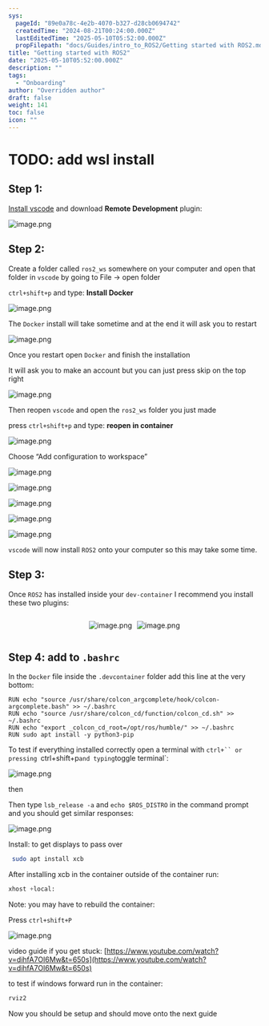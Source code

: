 ```yaml
---
sys:
  pageId: "89e0a78c-4e2b-4070-b327-d28cb0694742"
  createdTime: "2024-08-21T00:24:00.000Z"
  lastEditedTime: "2025-05-10T05:52:00.000Z"
  propFilepath: "docs/Guides/intro_to_ROS2/Getting started with ROS2.md"
title: "Getting started with ROS2"
date: "2025-05-10T05:52:00.000Z"
description: ""
tags:
  - "Onboarding"
author: "Overridden author"
draft: false
weight: 141
toc: false
icon: ""
---
```


# TODO: add wsl install

## Step 1:

[Install vscode](https://code.visualstudio.com/download) and download **Remote Development** plugin:

![image.png](https://prod-files-secure.s3.us-west-2.amazonaws.com/d518164a-d88e-44d1-a4ee-3adb3bd8bce0/efb52993-1881-4a40-b95e-6f020334f022/image.png?X-Amz-Algorithm=AWS4-HMAC-SHA256&X-Amz-Content-Sha256=UNSIGNED-PAYLOAD&X-Amz-Credential=ASIAZI2LB466V2J6SZPW%2F20250703%2Fus-west-2%2Fs3%2Faws4_request&X-Amz-Date=20250703T161128Z&X-Amz-Expires=3600&X-Amz-Security-Token=IQoJb3JpZ2luX2VjEA8aCXVzLXdlc3QtMiJHMEUCIQCcBPUVf2BbqtJ5CWSamJICFrk4X8yvHvMjVtQcWWNsnAIgKqSeU7jpJQOAAfJirinygleDorOnaZ4%2FDnPw6XnBm3gq%2FwMIGBAAGgw2Mzc0MjMxODM4MDUiDNwU7Y2DfRrbZlG16SrcA3aVRWsnB1SOz%2B2gxAng1OGEfdaRZpU9m7hQyKJIqs1wKuEpftQh7BcGQKIgsptpRDIyj08H2VBkZTcOa%2FnpmBOgIT1%2B6%2FTmKveUK%2BynJH%2BYnYw%2FgBlfmksLnDPUi1qoJZT4HBmiMuYSZj0J44z%2FXA%2F6XSpB9CW8GsGfaxTqkPPOrA8fQos8sVcWjO4KoYJCk80XqZz%2B3Xw3CAzNBGgqtXGCuPJNfTLWf4kuaCWSHAJJXmeH2avhFBRuhWae0fvvsxbGb7xw9GQjTWQ0Cv9d6bVtgHsL48QHuhWUMJ2MMnD6OQw4o5Nw9UCxRrkdZqxV9BFiLbUiD%2FTaNAJUq2BOEzegYCRC5WN8s3BJzI1b0DF5v9yYMgOZQRCQaadfiS8YOgVvR%2BzisLkmrQqxxG7%2BSmoAt1AnkB2%2FzxiabVkEIRK7j1eXqWXbkstF5wZATrBm%2BBOc1bFy5e%2BFZPk8qh8X7WXgGR%2Bu1iMjMLCry7h%2FkxuVDYJ0awU0eSE%2FTXbAr13c4nuQ4PkZFo4BpwhgIhHZuaPojQSh1vSXRXyVpjlUiiimI%2ByKjul%2Frco23MZcpJ6hkjIpx3orriax8TPEEFpdoZZuO%2F3H4hT7eR392kZNlWalXm1BC%2BgL7QSCR%2F%2F3MJK6msMGOqUBgVNYwUYRV%2FloyqOoJexX%2BSZtbDBzf2gl7TOFeWa1aWl%2F95LAT%2BtJhBDKlMWKpOVXanBhkru4bNOheArH9FpotcyfastQLNZVAK7OXKs9WMMkVfUtOzSGfjCKzcyWe1LVPn07rseKe%2BZyM1U0rK%2FoL1V1KAM9Bw8YBYjVVjArjkSTUooMy%2FYplkCryyACxI65FbB8%2BIYC026U6MHQXuTg8qURY9CP&X-Amz-Signature=3cfc55f781878229fa47fec6459c5015e4abeb52986c4a2a4a8279961527caeb&X-Amz-SignedHeaders=host&x-amz-checksum-mode=ENABLED&x-id=GetObject)

## Step 2:

Create a folder called `ros2_ws` somewhere on your computer and open that folder in `vscode` by going to File → open folder 

`ctrl+shift+p` and type: **Install Docker**

![image.png](https://prod-files-secure.s3.us-west-2.amazonaws.com/d518164a-d88e-44d1-a4ee-3adb3bd8bce0/2269dc0e-1cd5-47ff-bceb-c04ad9b2eab0/image.png?X-Amz-Algorithm=AWS4-HMAC-SHA256&X-Amz-Content-Sha256=UNSIGNED-PAYLOAD&X-Amz-Credential=ASIAZI2LB466V2J6SZPW%2F20250703%2Fus-west-2%2Fs3%2Faws4_request&X-Amz-Date=20250703T161128Z&X-Amz-Expires=3600&X-Amz-Security-Token=IQoJb3JpZ2luX2VjEA8aCXVzLXdlc3QtMiJHMEUCIQCcBPUVf2BbqtJ5CWSamJICFrk4X8yvHvMjVtQcWWNsnAIgKqSeU7jpJQOAAfJirinygleDorOnaZ4%2FDnPw6XnBm3gq%2FwMIGBAAGgw2Mzc0MjMxODM4MDUiDNwU7Y2DfRrbZlG16SrcA3aVRWsnB1SOz%2B2gxAng1OGEfdaRZpU9m7hQyKJIqs1wKuEpftQh7BcGQKIgsptpRDIyj08H2VBkZTcOa%2FnpmBOgIT1%2B6%2FTmKveUK%2BynJH%2BYnYw%2FgBlfmksLnDPUi1qoJZT4HBmiMuYSZj0J44z%2FXA%2F6XSpB9CW8GsGfaxTqkPPOrA8fQos8sVcWjO4KoYJCk80XqZz%2B3Xw3CAzNBGgqtXGCuPJNfTLWf4kuaCWSHAJJXmeH2avhFBRuhWae0fvvsxbGb7xw9GQjTWQ0Cv9d6bVtgHsL48QHuhWUMJ2MMnD6OQw4o5Nw9UCxRrkdZqxV9BFiLbUiD%2FTaNAJUq2BOEzegYCRC5WN8s3BJzI1b0DF5v9yYMgOZQRCQaadfiS8YOgVvR%2BzisLkmrQqxxG7%2BSmoAt1AnkB2%2FzxiabVkEIRK7j1eXqWXbkstF5wZATrBm%2BBOc1bFy5e%2BFZPk8qh8X7WXgGR%2Bu1iMjMLCry7h%2FkxuVDYJ0awU0eSE%2FTXbAr13c4nuQ4PkZFo4BpwhgIhHZuaPojQSh1vSXRXyVpjlUiiimI%2ByKjul%2Frco23MZcpJ6hkjIpx3orriax8TPEEFpdoZZuO%2F3H4hT7eR392kZNlWalXm1BC%2BgL7QSCR%2F%2F3MJK6msMGOqUBgVNYwUYRV%2FloyqOoJexX%2BSZtbDBzf2gl7TOFeWa1aWl%2F95LAT%2BtJhBDKlMWKpOVXanBhkru4bNOheArH9FpotcyfastQLNZVAK7OXKs9WMMkVfUtOzSGfjCKzcyWe1LVPn07rseKe%2BZyM1U0rK%2FoL1V1KAM9Bw8YBYjVVjArjkSTUooMy%2FYplkCryyACxI65FbB8%2BIYC026U6MHQXuTg8qURY9CP&X-Amz-Signature=fe5e664d47a54a775ed04fcbfdeb75174591f6eccf1392817e89b7b76533d2d8&X-Amz-SignedHeaders=host&x-amz-checksum-mode=ENABLED&x-id=GetObject)

The `Docker` install will take sometime and at the end it will ask you to restart

![image.png](https://prod-files-secure.s3.us-west-2.amazonaws.com/d518164a-d88e-44d1-a4ee-3adb3bd8bce0/ed233f78-be33-4b1f-b89c-9c346c0e961e/image.png?X-Amz-Algorithm=AWS4-HMAC-SHA256&X-Amz-Content-Sha256=UNSIGNED-PAYLOAD&X-Amz-Credential=ASIAZI2LB466V2J6SZPW%2F20250703%2Fus-west-2%2Fs3%2Faws4_request&X-Amz-Date=20250703T161128Z&X-Amz-Expires=3600&X-Amz-Security-Token=IQoJb3JpZ2luX2VjEA8aCXVzLXdlc3QtMiJHMEUCIQCcBPUVf2BbqtJ5CWSamJICFrk4X8yvHvMjVtQcWWNsnAIgKqSeU7jpJQOAAfJirinygleDorOnaZ4%2FDnPw6XnBm3gq%2FwMIGBAAGgw2Mzc0MjMxODM4MDUiDNwU7Y2DfRrbZlG16SrcA3aVRWsnB1SOz%2B2gxAng1OGEfdaRZpU9m7hQyKJIqs1wKuEpftQh7BcGQKIgsptpRDIyj08H2VBkZTcOa%2FnpmBOgIT1%2B6%2FTmKveUK%2BynJH%2BYnYw%2FgBlfmksLnDPUi1qoJZT4HBmiMuYSZj0J44z%2FXA%2F6XSpB9CW8GsGfaxTqkPPOrA8fQos8sVcWjO4KoYJCk80XqZz%2B3Xw3CAzNBGgqtXGCuPJNfTLWf4kuaCWSHAJJXmeH2avhFBRuhWae0fvvsxbGb7xw9GQjTWQ0Cv9d6bVtgHsL48QHuhWUMJ2MMnD6OQw4o5Nw9UCxRrkdZqxV9BFiLbUiD%2FTaNAJUq2BOEzegYCRC5WN8s3BJzI1b0DF5v9yYMgOZQRCQaadfiS8YOgVvR%2BzisLkmrQqxxG7%2BSmoAt1AnkB2%2FzxiabVkEIRK7j1eXqWXbkstF5wZATrBm%2BBOc1bFy5e%2BFZPk8qh8X7WXgGR%2Bu1iMjMLCry7h%2FkxuVDYJ0awU0eSE%2FTXbAr13c4nuQ4PkZFo4BpwhgIhHZuaPojQSh1vSXRXyVpjlUiiimI%2ByKjul%2Frco23MZcpJ6hkjIpx3orriax8TPEEFpdoZZuO%2F3H4hT7eR392kZNlWalXm1BC%2BgL7QSCR%2F%2F3MJK6msMGOqUBgVNYwUYRV%2FloyqOoJexX%2BSZtbDBzf2gl7TOFeWa1aWl%2F95LAT%2BtJhBDKlMWKpOVXanBhkru4bNOheArH9FpotcyfastQLNZVAK7OXKs9WMMkVfUtOzSGfjCKzcyWe1LVPn07rseKe%2BZyM1U0rK%2FoL1V1KAM9Bw8YBYjVVjArjkSTUooMy%2FYplkCryyACxI65FbB8%2BIYC026U6MHQXuTg8qURY9CP&X-Amz-Signature=7816f8f17edbe8f58fec04bffb7aee1b08dc92e341e589a76e086be2fcdd49cd&X-Amz-SignedHeaders=host&x-amz-checksum-mode=ENABLED&x-id=GetObject)

Once you restart open `Docker` and finish the installation

It will ask you to make an account but you can just press skip on the top right

![image.png](https://prod-files-secure.s3.us-west-2.amazonaws.com/d518164a-d88e-44d1-a4ee-3adb3bd8bce0/21010ad9-1659-4fd9-9f59-9932a09b2a3d/image.png?X-Amz-Algorithm=AWS4-HMAC-SHA256&X-Amz-Content-Sha256=UNSIGNED-PAYLOAD&X-Amz-Credential=ASIAZI2LB466V2J6SZPW%2F20250703%2Fus-west-2%2Fs3%2Faws4_request&X-Amz-Date=20250703T161128Z&X-Amz-Expires=3600&X-Amz-Security-Token=IQoJb3JpZ2luX2VjEA8aCXVzLXdlc3QtMiJHMEUCIQCcBPUVf2BbqtJ5CWSamJICFrk4X8yvHvMjVtQcWWNsnAIgKqSeU7jpJQOAAfJirinygleDorOnaZ4%2FDnPw6XnBm3gq%2FwMIGBAAGgw2Mzc0MjMxODM4MDUiDNwU7Y2DfRrbZlG16SrcA3aVRWsnB1SOz%2B2gxAng1OGEfdaRZpU9m7hQyKJIqs1wKuEpftQh7BcGQKIgsptpRDIyj08H2VBkZTcOa%2FnpmBOgIT1%2B6%2FTmKveUK%2BynJH%2BYnYw%2FgBlfmksLnDPUi1qoJZT4HBmiMuYSZj0J44z%2FXA%2F6XSpB9CW8GsGfaxTqkPPOrA8fQos8sVcWjO4KoYJCk80XqZz%2B3Xw3CAzNBGgqtXGCuPJNfTLWf4kuaCWSHAJJXmeH2avhFBRuhWae0fvvsxbGb7xw9GQjTWQ0Cv9d6bVtgHsL48QHuhWUMJ2MMnD6OQw4o5Nw9UCxRrkdZqxV9BFiLbUiD%2FTaNAJUq2BOEzegYCRC5WN8s3BJzI1b0DF5v9yYMgOZQRCQaadfiS8YOgVvR%2BzisLkmrQqxxG7%2BSmoAt1AnkB2%2FzxiabVkEIRK7j1eXqWXbkstF5wZATrBm%2BBOc1bFy5e%2BFZPk8qh8X7WXgGR%2Bu1iMjMLCry7h%2FkxuVDYJ0awU0eSE%2FTXbAr13c4nuQ4PkZFo4BpwhgIhHZuaPojQSh1vSXRXyVpjlUiiimI%2ByKjul%2Frco23MZcpJ6hkjIpx3orriax8TPEEFpdoZZuO%2F3H4hT7eR392kZNlWalXm1BC%2BgL7QSCR%2F%2F3MJK6msMGOqUBgVNYwUYRV%2FloyqOoJexX%2BSZtbDBzf2gl7TOFeWa1aWl%2F95LAT%2BtJhBDKlMWKpOVXanBhkru4bNOheArH9FpotcyfastQLNZVAK7OXKs9WMMkVfUtOzSGfjCKzcyWe1LVPn07rseKe%2BZyM1U0rK%2FoL1V1KAM9Bw8YBYjVVjArjkSTUooMy%2FYplkCryyACxI65FbB8%2BIYC026U6MHQXuTg8qURY9CP&X-Amz-Signature=20c06a07afe2e85e93b55d89cc5ac911bec96127b822eebd63885e90f170e13e&X-Amz-SignedHeaders=host&x-amz-checksum-mode=ENABLED&x-id=GetObject)

Then reopen `vscode` and open the `ros2_ws` folder you just made

press `ctrl+shift+p` and type: **reopen in container**

![image.png](https://prod-files-secure.s3.us-west-2.amazonaws.com/d518164a-d88e-44d1-a4ee-3adb3bd8bce0/4e93b8c2-41ad-488c-8095-c74205196118/image.png?X-Amz-Algorithm=AWS4-HMAC-SHA256&X-Amz-Content-Sha256=UNSIGNED-PAYLOAD&X-Amz-Credential=ASIAZI2LB466V2J6SZPW%2F20250703%2Fus-west-2%2Fs3%2Faws4_request&X-Amz-Date=20250703T161128Z&X-Amz-Expires=3600&X-Amz-Security-Token=IQoJb3JpZ2luX2VjEA8aCXVzLXdlc3QtMiJHMEUCIQCcBPUVf2BbqtJ5CWSamJICFrk4X8yvHvMjVtQcWWNsnAIgKqSeU7jpJQOAAfJirinygleDorOnaZ4%2FDnPw6XnBm3gq%2FwMIGBAAGgw2Mzc0MjMxODM4MDUiDNwU7Y2DfRrbZlG16SrcA3aVRWsnB1SOz%2B2gxAng1OGEfdaRZpU9m7hQyKJIqs1wKuEpftQh7BcGQKIgsptpRDIyj08H2VBkZTcOa%2FnpmBOgIT1%2B6%2FTmKveUK%2BynJH%2BYnYw%2FgBlfmksLnDPUi1qoJZT4HBmiMuYSZj0J44z%2FXA%2F6XSpB9CW8GsGfaxTqkPPOrA8fQos8sVcWjO4KoYJCk80XqZz%2B3Xw3CAzNBGgqtXGCuPJNfTLWf4kuaCWSHAJJXmeH2avhFBRuhWae0fvvsxbGb7xw9GQjTWQ0Cv9d6bVtgHsL48QHuhWUMJ2MMnD6OQw4o5Nw9UCxRrkdZqxV9BFiLbUiD%2FTaNAJUq2BOEzegYCRC5WN8s3BJzI1b0DF5v9yYMgOZQRCQaadfiS8YOgVvR%2BzisLkmrQqxxG7%2BSmoAt1AnkB2%2FzxiabVkEIRK7j1eXqWXbkstF5wZATrBm%2BBOc1bFy5e%2BFZPk8qh8X7WXgGR%2Bu1iMjMLCry7h%2FkxuVDYJ0awU0eSE%2FTXbAr13c4nuQ4PkZFo4BpwhgIhHZuaPojQSh1vSXRXyVpjlUiiimI%2ByKjul%2Frco23MZcpJ6hkjIpx3orriax8TPEEFpdoZZuO%2F3H4hT7eR392kZNlWalXm1BC%2BgL7QSCR%2F%2F3MJK6msMGOqUBgVNYwUYRV%2FloyqOoJexX%2BSZtbDBzf2gl7TOFeWa1aWl%2F95LAT%2BtJhBDKlMWKpOVXanBhkru4bNOheArH9FpotcyfastQLNZVAK7OXKs9WMMkVfUtOzSGfjCKzcyWe1LVPn07rseKe%2BZyM1U0rK%2FoL1V1KAM9Bw8YBYjVVjArjkSTUooMy%2FYplkCryyACxI65FbB8%2BIYC026U6MHQXuTg8qURY9CP&X-Amz-Signature=2b87ed0a1917dcf1c3b34d9e64ca14ea47895029a9d3ff58aeee1668ab25d525&X-Amz-SignedHeaders=host&x-amz-checksum-mode=ENABLED&x-id=GetObject)

Choose “Add configuration to workspace”

![image.png](https://prod-files-secure.s3.us-west-2.amazonaws.com/d518164a-d88e-44d1-a4ee-3adb3bd8bce0/9560b282-5060-4989-ba37-97e7b2c22476/image.png?X-Amz-Algorithm=AWS4-HMAC-SHA256&X-Amz-Content-Sha256=UNSIGNED-PAYLOAD&X-Amz-Credential=ASIAZI2LB466V2J6SZPW%2F20250703%2Fus-west-2%2Fs3%2Faws4_request&X-Amz-Date=20250703T161128Z&X-Amz-Expires=3600&X-Amz-Security-Token=IQoJb3JpZ2luX2VjEA8aCXVzLXdlc3QtMiJHMEUCIQCcBPUVf2BbqtJ5CWSamJICFrk4X8yvHvMjVtQcWWNsnAIgKqSeU7jpJQOAAfJirinygleDorOnaZ4%2FDnPw6XnBm3gq%2FwMIGBAAGgw2Mzc0MjMxODM4MDUiDNwU7Y2DfRrbZlG16SrcA3aVRWsnB1SOz%2B2gxAng1OGEfdaRZpU9m7hQyKJIqs1wKuEpftQh7BcGQKIgsptpRDIyj08H2VBkZTcOa%2FnpmBOgIT1%2B6%2FTmKveUK%2BynJH%2BYnYw%2FgBlfmksLnDPUi1qoJZT4HBmiMuYSZj0J44z%2FXA%2F6XSpB9CW8GsGfaxTqkPPOrA8fQos8sVcWjO4KoYJCk80XqZz%2B3Xw3CAzNBGgqtXGCuPJNfTLWf4kuaCWSHAJJXmeH2avhFBRuhWae0fvvsxbGb7xw9GQjTWQ0Cv9d6bVtgHsL48QHuhWUMJ2MMnD6OQw4o5Nw9UCxRrkdZqxV9BFiLbUiD%2FTaNAJUq2BOEzegYCRC5WN8s3BJzI1b0DF5v9yYMgOZQRCQaadfiS8YOgVvR%2BzisLkmrQqxxG7%2BSmoAt1AnkB2%2FzxiabVkEIRK7j1eXqWXbkstF5wZATrBm%2BBOc1bFy5e%2BFZPk8qh8X7WXgGR%2Bu1iMjMLCry7h%2FkxuVDYJ0awU0eSE%2FTXbAr13c4nuQ4PkZFo4BpwhgIhHZuaPojQSh1vSXRXyVpjlUiiimI%2ByKjul%2Frco23MZcpJ6hkjIpx3orriax8TPEEFpdoZZuO%2F3H4hT7eR392kZNlWalXm1BC%2BgL7QSCR%2F%2F3MJK6msMGOqUBgVNYwUYRV%2FloyqOoJexX%2BSZtbDBzf2gl7TOFeWa1aWl%2F95LAT%2BtJhBDKlMWKpOVXanBhkru4bNOheArH9FpotcyfastQLNZVAK7OXKs9WMMkVfUtOzSGfjCKzcyWe1LVPn07rseKe%2BZyM1U0rK%2FoL1V1KAM9Bw8YBYjVVjArjkSTUooMy%2FYplkCryyACxI65FbB8%2BIYC026U6MHQXuTg8qURY9CP&X-Amz-Signature=42ecb8b017683e23d3d978f001316e33e9a731efc9d96921e0e07a95e0f8175e&X-Amz-SignedHeaders=host&x-amz-checksum-mode=ENABLED&x-id=GetObject)

![image.png](https://prod-files-secure.s3.us-west-2.amazonaws.com/d518164a-d88e-44d1-a4ee-3adb3bd8bce0/2ee63f81-886b-48e8-a553-dc6e5eac99e4/image.png?X-Amz-Algorithm=AWS4-HMAC-SHA256&X-Amz-Content-Sha256=UNSIGNED-PAYLOAD&X-Amz-Credential=ASIAZI2LB466V2J6SZPW%2F20250703%2Fus-west-2%2Fs3%2Faws4_request&X-Amz-Date=20250703T161128Z&X-Amz-Expires=3600&X-Amz-Security-Token=IQoJb3JpZ2luX2VjEA8aCXVzLXdlc3QtMiJHMEUCIQCcBPUVf2BbqtJ5CWSamJICFrk4X8yvHvMjVtQcWWNsnAIgKqSeU7jpJQOAAfJirinygleDorOnaZ4%2FDnPw6XnBm3gq%2FwMIGBAAGgw2Mzc0MjMxODM4MDUiDNwU7Y2DfRrbZlG16SrcA3aVRWsnB1SOz%2B2gxAng1OGEfdaRZpU9m7hQyKJIqs1wKuEpftQh7BcGQKIgsptpRDIyj08H2VBkZTcOa%2FnpmBOgIT1%2B6%2FTmKveUK%2BynJH%2BYnYw%2FgBlfmksLnDPUi1qoJZT4HBmiMuYSZj0J44z%2FXA%2F6XSpB9CW8GsGfaxTqkPPOrA8fQos8sVcWjO4KoYJCk80XqZz%2B3Xw3CAzNBGgqtXGCuPJNfTLWf4kuaCWSHAJJXmeH2avhFBRuhWae0fvvsxbGb7xw9GQjTWQ0Cv9d6bVtgHsL48QHuhWUMJ2MMnD6OQw4o5Nw9UCxRrkdZqxV9BFiLbUiD%2FTaNAJUq2BOEzegYCRC5WN8s3BJzI1b0DF5v9yYMgOZQRCQaadfiS8YOgVvR%2BzisLkmrQqxxG7%2BSmoAt1AnkB2%2FzxiabVkEIRK7j1eXqWXbkstF5wZATrBm%2BBOc1bFy5e%2BFZPk8qh8X7WXgGR%2Bu1iMjMLCry7h%2FkxuVDYJ0awU0eSE%2FTXbAr13c4nuQ4PkZFo4BpwhgIhHZuaPojQSh1vSXRXyVpjlUiiimI%2ByKjul%2Frco23MZcpJ6hkjIpx3orriax8TPEEFpdoZZuO%2F3H4hT7eR392kZNlWalXm1BC%2BgL7QSCR%2F%2F3MJK6msMGOqUBgVNYwUYRV%2FloyqOoJexX%2BSZtbDBzf2gl7TOFeWa1aWl%2F95LAT%2BtJhBDKlMWKpOVXanBhkru4bNOheArH9FpotcyfastQLNZVAK7OXKs9WMMkVfUtOzSGfjCKzcyWe1LVPn07rseKe%2BZyM1U0rK%2FoL1V1KAM9Bw8YBYjVVjArjkSTUooMy%2FYplkCryyACxI65FbB8%2BIYC026U6MHQXuTg8qURY9CP&X-Amz-Signature=60db2a81c5504c90fce16d780ab28ae190fe08ea1069e3cc616419b619909c1a&X-Amz-SignedHeaders=host&x-amz-checksum-mode=ENABLED&x-id=GetObject)

![image.png](https://prod-files-secure.s3.us-west-2.amazonaws.com/d518164a-d88e-44d1-a4ee-3adb3bd8bce0/ae1580b2-b048-407e-aed9-b584224a7a04/image.png?X-Amz-Algorithm=AWS4-HMAC-SHA256&X-Amz-Content-Sha256=UNSIGNED-PAYLOAD&X-Amz-Credential=ASIAZI2LB466V2J6SZPW%2F20250703%2Fus-west-2%2Fs3%2Faws4_request&X-Amz-Date=20250703T161128Z&X-Amz-Expires=3600&X-Amz-Security-Token=IQoJb3JpZ2luX2VjEA8aCXVzLXdlc3QtMiJHMEUCIQCcBPUVf2BbqtJ5CWSamJICFrk4X8yvHvMjVtQcWWNsnAIgKqSeU7jpJQOAAfJirinygleDorOnaZ4%2FDnPw6XnBm3gq%2FwMIGBAAGgw2Mzc0MjMxODM4MDUiDNwU7Y2DfRrbZlG16SrcA3aVRWsnB1SOz%2B2gxAng1OGEfdaRZpU9m7hQyKJIqs1wKuEpftQh7BcGQKIgsptpRDIyj08H2VBkZTcOa%2FnpmBOgIT1%2B6%2FTmKveUK%2BynJH%2BYnYw%2FgBlfmksLnDPUi1qoJZT4HBmiMuYSZj0J44z%2FXA%2F6XSpB9CW8GsGfaxTqkPPOrA8fQos8sVcWjO4KoYJCk80XqZz%2B3Xw3CAzNBGgqtXGCuPJNfTLWf4kuaCWSHAJJXmeH2avhFBRuhWae0fvvsxbGb7xw9GQjTWQ0Cv9d6bVtgHsL48QHuhWUMJ2MMnD6OQw4o5Nw9UCxRrkdZqxV9BFiLbUiD%2FTaNAJUq2BOEzegYCRC5WN8s3BJzI1b0DF5v9yYMgOZQRCQaadfiS8YOgVvR%2BzisLkmrQqxxG7%2BSmoAt1AnkB2%2FzxiabVkEIRK7j1eXqWXbkstF5wZATrBm%2BBOc1bFy5e%2BFZPk8qh8X7WXgGR%2Bu1iMjMLCry7h%2FkxuVDYJ0awU0eSE%2FTXbAr13c4nuQ4PkZFo4BpwhgIhHZuaPojQSh1vSXRXyVpjlUiiimI%2ByKjul%2Frco23MZcpJ6hkjIpx3orriax8TPEEFpdoZZuO%2F3H4hT7eR392kZNlWalXm1BC%2BgL7QSCR%2F%2F3MJK6msMGOqUBgVNYwUYRV%2FloyqOoJexX%2BSZtbDBzf2gl7TOFeWa1aWl%2F95LAT%2BtJhBDKlMWKpOVXanBhkru4bNOheArH9FpotcyfastQLNZVAK7OXKs9WMMkVfUtOzSGfjCKzcyWe1LVPn07rseKe%2BZyM1U0rK%2FoL1V1KAM9Bw8YBYjVVjArjkSTUooMy%2FYplkCryyACxI65FbB8%2BIYC026U6MHQXuTg8qURY9CP&X-Amz-Signature=3da64cc52347d12ba77b762aead6c8560a7e4f3b3c4b9d0da1a189f72cfe7f51&X-Amz-SignedHeaders=host&x-amz-checksum-mode=ENABLED&x-id=GetObject)

![image.png](https://prod-files-secure.s3.us-west-2.amazonaws.com/d518164a-d88e-44d1-a4ee-3adb3bd8bce0/53255b28-f75e-430f-b9e3-c0ac8577e42b/image.png?X-Amz-Algorithm=AWS4-HMAC-SHA256&X-Amz-Content-Sha256=UNSIGNED-PAYLOAD&X-Amz-Credential=ASIAZI2LB466V2J6SZPW%2F20250703%2Fus-west-2%2Fs3%2Faws4_request&X-Amz-Date=20250703T161128Z&X-Amz-Expires=3600&X-Amz-Security-Token=IQoJb3JpZ2luX2VjEA8aCXVzLXdlc3QtMiJHMEUCIQCcBPUVf2BbqtJ5CWSamJICFrk4X8yvHvMjVtQcWWNsnAIgKqSeU7jpJQOAAfJirinygleDorOnaZ4%2FDnPw6XnBm3gq%2FwMIGBAAGgw2Mzc0MjMxODM4MDUiDNwU7Y2DfRrbZlG16SrcA3aVRWsnB1SOz%2B2gxAng1OGEfdaRZpU9m7hQyKJIqs1wKuEpftQh7BcGQKIgsptpRDIyj08H2VBkZTcOa%2FnpmBOgIT1%2B6%2FTmKveUK%2BynJH%2BYnYw%2FgBlfmksLnDPUi1qoJZT4HBmiMuYSZj0J44z%2FXA%2F6XSpB9CW8GsGfaxTqkPPOrA8fQos8sVcWjO4KoYJCk80XqZz%2B3Xw3CAzNBGgqtXGCuPJNfTLWf4kuaCWSHAJJXmeH2avhFBRuhWae0fvvsxbGb7xw9GQjTWQ0Cv9d6bVtgHsL48QHuhWUMJ2MMnD6OQw4o5Nw9UCxRrkdZqxV9BFiLbUiD%2FTaNAJUq2BOEzegYCRC5WN8s3BJzI1b0DF5v9yYMgOZQRCQaadfiS8YOgVvR%2BzisLkmrQqxxG7%2BSmoAt1AnkB2%2FzxiabVkEIRK7j1eXqWXbkstF5wZATrBm%2BBOc1bFy5e%2BFZPk8qh8X7WXgGR%2Bu1iMjMLCry7h%2FkxuVDYJ0awU0eSE%2FTXbAr13c4nuQ4PkZFo4BpwhgIhHZuaPojQSh1vSXRXyVpjlUiiimI%2ByKjul%2Frco23MZcpJ6hkjIpx3orriax8TPEEFpdoZZuO%2F3H4hT7eR392kZNlWalXm1BC%2BgL7QSCR%2F%2F3MJK6msMGOqUBgVNYwUYRV%2FloyqOoJexX%2BSZtbDBzf2gl7TOFeWa1aWl%2F95LAT%2BtJhBDKlMWKpOVXanBhkru4bNOheArH9FpotcyfastQLNZVAK7OXKs9WMMkVfUtOzSGfjCKzcyWe1LVPn07rseKe%2BZyM1U0rK%2FoL1V1KAM9Bw8YBYjVVjArjkSTUooMy%2FYplkCryyACxI65FbB8%2BIYC026U6MHQXuTg8qURY9CP&X-Amz-Signature=dac44f4e21cb88425e8ee841ffb858a94aab1114c09e040d7d7a1cf89653a50b&X-Amz-SignedHeaders=host&x-amz-checksum-mode=ENABLED&x-id=GetObject)

![image.png](https://prod-files-secure.s3.us-west-2.amazonaws.com/d518164a-d88e-44d1-a4ee-3adb3bd8bce0/7c562767-5af9-4ffb-97d1-327bcdf4ee00/image.png?X-Amz-Algorithm=AWS4-HMAC-SHA256&X-Amz-Content-Sha256=UNSIGNED-PAYLOAD&X-Amz-Credential=ASIAZI2LB466V2J6SZPW%2F20250703%2Fus-west-2%2Fs3%2Faws4_request&X-Amz-Date=20250703T161128Z&X-Amz-Expires=3600&X-Amz-Security-Token=IQoJb3JpZ2luX2VjEA8aCXVzLXdlc3QtMiJHMEUCIQCcBPUVf2BbqtJ5CWSamJICFrk4X8yvHvMjVtQcWWNsnAIgKqSeU7jpJQOAAfJirinygleDorOnaZ4%2FDnPw6XnBm3gq%2FwMIGBAAGgw2Mzc0MjMxODM4MDUiDNwU7Y2DfRrbZlG16SrcA3aVRWsnB1SOz%2B2gxAng1OGEfdaRZpU9m7hQyKJIqs1wKuEpftQh7BcGQKIgsptpRDIyj08H2VBkZTcOa%2FnpmBOgIT1%2B6%2FTmKveUK%2BynJH%2BYnYw%2FgBlfmksLnDPUi1qoJZT4HBmiMuYSZj0J44z%2FXA%2F6XSpB9CW8GsGfaxTqkPPOrA8fQos8sVcWjO4KoYJCk80XqZz%2B3Xw3CAzNBGgqtXGCuPJNfTLWf4kuaCWSHAJJXmeH2avhFBRuhWae0fvvsxbGb7xw9GQjTWQ0Cv9d6bVtgHsL48QHuhWUMJ2MMnD6OQw4o5Nw9UCxRrkdZqxV9BFiLbUiD%2FTaNAJUq2BOEzegYCRC5WN8s3BJzI1b0DF5v9yYMgOZQRCQaadfiS8YOgVvR%2BzisLkmrQqxxG7%2BSmoAt1AnkB2%2FzxiabVkEIRK7j1eXqWXbkstF5wZATrBm%2BBOc1bFy5e%2BFZPk8qh8X7WXgGR%2Bu1iMjMLCry7h%2FkxuVDYJ0awU0eSE%2FTXbAr13c4nuQ4PkZFo4BpwhgIhHZuaPojQSh1vSXRXyVpjlUiiimI%2ByKjul%2Frco23MZcpJ6hkjIpx3orriax8TPEEFpdoZZuO%2F3H4hT7eR392kZNlWalXm1BC%2BgL7QSCR%2F%2F3MJK6msMGOqUBgVNYwUYRV%2FloyqOoJexX%2BSZtbDBzf2gl7TOFeWa1aWl%2F95LAT%2BtJhBDKlMWKpOVXanBhkru4bNOheArH9FpotcyfastQLNZVAK7OXKs9WMMkVfUtOzSGfjCKzcyWe1LVPn07rseKe%2BZyM1U0rK%2FoL1V1KAM9Bw8YBYjVVjArjkSTUooMy%2FYplkCryyACxI65FbB8%2BIYC026U6MHQXuTg8qURY9CP&X-Amz-Signature=2144900ab1b4055b720f904002c7c70c55c929b3796e9f472aa04cb293e3dce1&X-Amz-SignedHeaders=host&x-amz-checksum-mode=ENABLED&x-id=GetObject)

`vscode` will now install `ROS2` onto your computer so this may take some time.

## Step 3:

Once `ROS2` has installed inside your `dev-container` I recommend you install these two plugins:

<div style="display: flex;flex-direction: row; column-gap:10px; max-width: 630px;justify-content: center;">
<div>

![image.png](https://prod-files-secure.s3.us-west-2.amazonaws.com/d518164a-d88e-44d1-a4ee-3adb3bd8bce0/3fc3d550-5a54-4ba1-ba6b-faa01cdb7369/image.png?X-Amz-Algorithm=AWS4-HMAC-SHA256&X-Amz-Content-Sha256=UNSIGNED-PAYLOAD&X-Amz-Credential=ASIAZI2LB466XPZYKUFG%2F20250703%2Fus-west-2%2Fs3%2Faws4_request&X-Amz-Date=20250703T161133Z&X-Amz-Expires=3600&X-Amz-Security-Token=IQoJb3JpZ2luX2VjEA8aCXVzLXdlc3QtMiJHMEUCIEHyAXYBxnC5FVSjKX%2BQ54X%2BL8nCDgu7j85axQEvX0T9AiEA7u59lq6TFqd04jXpVoNsObGHmLPLo6emvkq7OUl0%2FMYq%2FwMIGBAAGgw2Mzc0MjMxODM4MDUiDIlGgzsXTj8SSmF2zyrcA6pmnqZgeLyR77yiHitu7nvwoqziAvABAzxF%2F9pYhv2pYDtHXQmyxnM%2Fm4F7ZNdYSXofLZ%2BV0MJ9bcN1qVnwrOV9NLQCvy4FWtZ2Zj882owEKbJkvNBB6S7ex3Vqbn3RmkBBvjfWOaWkxG3ZJSb0%2FNQp25u9tDkpMAqVS0DwXRnPmWSu3kFuzbeytWaeApb0P19Kh%2BEvwsBEaDGWLn2QjeBKRNxIRrUwP42oyoVel6TiGDIErOr0dklLjkDdqSVoJgwGgTfaIYCZMUdu6ft8wh%2ByrVME0RNL45k%2B6FPLTVPyIBsgKN1Ing6GxHjhJ6sf6Tx1bxzFApxnemY0tgOFfI6AOQ1U2MNl9RRVUbPMB4iF8x1K1pyP%2Fo0MyS5fbnR2ceXkgjAmdnqr0e6hcFgUawvISiCNZ65x9kY1cEYsG%2FFSelUS2SbLiFDFwYmAAjbfKakcZzhyKsr9tY95tUU4O2B2MpL5d5h5ihKCncbgIsy5Hk0vaVkAN2MVxZU%2FwwnW9L%2Bmd8ifF93KFTO%2FMpnPhvuSy5eillBMX7mseCsU%2FUW7ATcku8UmskqcrU8YBl7Kzrh%2BZuMZDGJsOMah2FNAOd5vYJahyy%2Bro8R8vde30liekHjYFLpcepLvtQX6MIK5msMGOqUBHeLdowpa1vNXbsTUpYp5jMrR2kSDZMMCt%2BOhsCmRTfk5WzKzjqeme2ECL%2BNWLxSdWTAlt%2B50ez95THubCeelV0NoyIbdoRfry302IPJsp2wtY2FgRNs%2Bq%2Bd9gwoTIcTFK1pSTeeIWfG%2FyEVYr%2Bx9jQk%2B7SjpHbg79gMQUeylQU%2Bbjrvcx5q05kiqketiHUZvJkxVhJcYURqS5hppp3QDNaaTwhHe&X-Amz-Signature=3cea3b74837c0c37760407f4935f41f4ff84653b6b2abde5fd92ffd566cf8ed8&X-Amz-SignedHeaders=host&x-amz-checksum-mode=ENABLED&x-id=GetObject)

</div>
<div>

![image.png](https://prod-files-secure.s3.us-west-2.amazonaws.com/d518164a-d88e-44d1-a4ee-3adb3bd8bce0/d994cc66-13c2-4093-a5a3-f84cf4601a82/image.png?X-Amz-Algorithm=AWS4-HMAC-SHA256&X-Amz-Content-Sha256=UNSIGNED-PAYLOAD&X-Amz-Credential=ASIAZI2LB466QJQPJ2FL%2F20250703%2Fus-west-2%2Fs3%2Faws4_request&X-Amz-Date=20250703T161133Z&X-Amz-Expires=3600&X-Amz-Security-Token=IQoJb3JpZ2luX2VjEA8aCXVzLXdlc3QtMiJGMEQCIElz2kmPRH5fwoO1nY8Inv091Jt%2Bn2g8BaIvJqWtrIDxAiBNzlZiEeZHXYIQ2e3U2brGIhXxqsBOOUgMpGlKkMZxySr%2FAwgYEAAaDDYzNzQyMzE4MzgwNSIMTDlDODD0wbyRe9eYKtwDkIfZsdlUExqtNYsbWJ5TSSJ0OlV3tqkIJcnUtrfanUi%2FSWQeQq3tIuZMpBQt5LKSdWNvM%2Fo8%2BXqucyONHbYIFDzeQZorfOVQ028r%2BNJm2mURTKXoRW60gKf7TCEp0MPzHnzZGf6H20NfmBCr8SeabOlMJAwOLuoyWzYRuY0fphGK38THkB0fR7rfFmmSIh%2FG%2FwWV6zmni3Bo5yr4H36juvHnr%2FXfp6VUx4vf9QLTGPE6q0f%2FfDaRbmWWiSmKvui9Ro9JyNnbCOy9ukbOOaAnHesgkEMhfISODJRsalAz3pP%2BwWBglUt9qE4gxUmGj%2B1UXQ1DrUIEODZp6iUDDauN6SWq%2FFG8vdOTVGgrse2u1o55yUnIRe%2FBnjYAAGZeotOG6yjSeY%2BQUDZ3w4gvdFgfyko7%2BgD2ZzMaVkF5zV0hltpL11RPNla9S2GqmKEqlENOYaTnVRW0TUuwigVEHKJ%2BBy8u1Y%2BqI5ILMZvLjEwOxzoOZwiZTQtKtiofo4Pf%2BFQ1kfFTmO0Hn6lkuLVWJtmp01gaTYs0BrEd2MArnoWu15gGGS083KWbf6qUwjvOhHfQay43Dl8HlhcNGYGfayBMp5xHfehINzTmC1ooVk3X5GTT7qA7tgY5HfnfIVIwmbqawwY6pgHinHOGyxNY4a2RuajDH5Il%2BiHkjx4WSmUeXvleIEv1R6gF1Z9lup1J2D5F5KNSnKYa0LECSwIRnHL%2FKCCWgZloyazEmadk2CzP00HTnLQp9uodS0MF5C7XCCBscfP%2FjbQSIqpNMnZ9W8gedq6shN26amfHgRzoa4MY5y0lIF5Abr%2BjuIUZ2C4oLrPADZz9H1%2F0GyWGEhhB%2B2I8vr9%2BEj1rlPk2oODl&X-Amz-Signature=396daa76b01dcded0dc595e8a69f84420786e949b5131354b53d21fe148ea979&X-Amz-SignedHeaders=host&x-amz-checksum-mode=ENABLED&x-id=GetObject)

</div>
</div>

## Step 4: add to `.bashrc`

In the `Docker` file inside the `.devcontainer` folder add this line at the very bottom: 

```docker
RUN echo "source /usr/share/colcon_argcomplete/hook/colcon-argcomplete.bash" >> ~/.bashrc
RUN echo "source /usr/share/colcon_cd/function/colcon_cd.sh" >> ~/.bashrc
RUN echo "export _colcon_cd_root=/opt/ros/humble/" >> ~/.bashrc
RUN sudo apt install -y python3-pip 
```

To test if everything installed correctly open a terminal with `ctrl+`` or pressing `ctrl+shift+p` and typing `toggle terminal`:

![image.png](https://prod-files-secure.s3.us-west-2.amazonaws.com/d518164a-d88e-44d1-a4ee-3adb3bd8bce0/6a4943d8-b04e-4c02-9a58-775f3384d1a5/image.png?X-Amz-Algorithm=AWS4-HMAC-SHA256&X-Amz-Content-Sha256=UNSIGNED-PAYLOAD&X-Amz-Credential=ASIAZI2LB466V2J6SZPW%2F20250703%2Fus-west-2%2Fs3%2Faws4_request&X-Amz-Date=20250703T161128Z&X-Amz-Expires=3600&X-Amz-Security-Token=IQoJb3JpZ2luX2VjEA8aCXVzLXdlc3QtMiJHMEUCIQCcBPUVf2BbqtJ5CWSamJICFrk4X8yvHvMjVtQcWWNsnAIgKqSeU7jpJQOAAfJirinygleDorOnaZ4%2FDnPw6XnBm3gq%2FwMIGBAAGgw2Mzc0MjMxODM4MDUiDNwU7Y2DfRrbZlG16SrcA3aVRWsnB1SOz%2B2gxAng1OGEfdaRZpU9m7hQyKJIqs1wKuEpftQh7BcGQKIgsptpRDIyj08H2VBkZTcOa%2FnpmBOgIT1%2B6%2FTmKveUK%2BynJH%2BYnYw%2FgBlfmksLnDPUi1qoJZT4HBmiMuYSZj0J44z%2FXA%2F6XSpB9CW8GsGfaxTqkPPOrA8fQos8sVcWjO4KoYJCk80XqZz%2B3Xw3CAzNBGgqtXGCuPJNfTLWf4kuaCWSHAJJXmeH2avhFBRuhWae0fvvsxbGb7xw9GQjTWQ0Cv9d6bVtgHsL48QHuhWUMJ2MMnD6OQw4o5Nw9UCxRrkdZqxV9BFiLbUiD%2FTaNAJUq2BOEzegYCRC5WN8s3BJzI1b0DF5v9yYMgOZQRCQaadfiS8YOgVvR%2BzisLkmrQqxxG7%2BSmoAt1AnkB2%2FzxiabVkEIRK7j1eXqWXbkstF5wZATrBm%2BBOc1bFy5e%2BFZPk8qh8X7WXgGR%2Bu1iMjMLCry7h%2FkxuVDYJ0awU0eSE%2FTXbAr13c4nuQ4PkZFo4BpwhgIhHZuaPojQSh1vSXRXyVpjlUiiimI%2ByKjul%2Frco23MZcpJ6hkjIpx3orriax8TPEEFpdoZZuO%2F3H4hT7eR392kZNlWalXm1BC%2BgL7QSCR%2F%2F3MJK6msMGOqUBgVNYwUYRV%2FloyqOoJexX%2BSZtbDBzf2gl7TOFeWa1aWl%2F95LAT%2BtJhBDKlMWKpOVXanBhkru4bNOheArH9FpotcyfastQLNZVAK7OXKs9WMMkVfUtOzSGfjCKzcyWe1LVPn07rseKe%2BZyM1U0rK%2FoL1V1KAM9Bw8YBYjVVjArjkSTUooMy%2FYplkCryyACxI65FbB8%2BIYC026U6MHQXuTg8qURY9CP&X-Amz-Signature=b21a47b58f416ccd67c1700cdd8d07e1440ffaad7dc8df67082d97f04a256da6&X-Amz-SignedHeaders=host&x-amz-checksum-mode=ENABLED&x-id=GetObject)

then 

Then type `lsb_release -a` and `echo $ROS_DISTRO` in the command prompt and you should get similar responses:

![image.png](https://prod-files-secure.s3.us-west-2.amazonaws.com/d518164a-d88e-44d1-a4ee-3adb3bd8bce0/3e635dec-a805-4e85-8b9e-d000e5b71a4e/image.png?X-Amz-Algorithm=AWS4-HMAC-SHA256&X-Amz-Content-Sha256=UNSIGNED-PAYLOAD&X-Amz-Credential=ASIAZI2LB466V2J6SZPW%2F20250703%2Fus-west-2%2Fs3%2Faws4_request&X-Amz-Date=20250703T161128Z&X-Amz-Expires=3600&X-Amz-Security-Token=IQoJb3JpZ2luX2VjEA8aCXVzLXdlc3QtMiJHMEUCIQCcBPUVf2BbqtJ5CWSamJICFrk4X8yvHvMjVtQcWWNsnAIgKqSeU7jpJQOAAfJirinygleDorOnaZ4%2FDnPw6XnBm3gq%2FwMIGBAAGgw2Mzc0MjMxODM4MDUiDNwU7Y2DfRrbZlG16SrcA3aVRWsnB1SOz%2B2gxAng1OGEfdaRZpU9m7hQyKJIqs1wKuEpftQh7BcGQKIgsptpRDIyj08H2VBkZTcOa%2FnpmBOgIT1%2B6%2FTmKveUK%2BynJH%2BYnYw%2FgBlfmksLnDPUi1qoJZT4HBmiMuYSZj0J44z%2FXA%2F6XSpB9CW8GsGfaxTqkPPOrA8fQos8sVcWjO4KoYJCk80XqZz%2B3Xw3CAzNBGgqtXGCuPJNfTLWf4kuaCWSHAJJXmeH2avhFBRuhWae0fvvsxbGb7xw9GQjTWQ0Cv9d6bVtgHsL48QHuhWUMJ2MMnD6OQw4o5Nw9UCxRrkdZqxV9BFiLbUiD%2FTaNAJUq2BOEzegYCRC5WN8s3BJzI1b0DF5v9yYMgOZQRCQaadfiS8YOgVvR%2BzisLkmrQqxxG7%2BSmoAt1AnkB2%2FzxiabVkEIRK7j1eXqWXbkstF5wZATrBm%2BBOc1bFy5e%2BFZPk8qh8X7WXgGR%2Bu1iMjMLCry7h%2FkxuVDYJ0awU0eSE%2FTXbAr13c4nuQ4PkZFo4BpwhgIhHZuaPojQSh1vSXRXyVpjlUiiimI%2ByKjul%2Frco23MZcpJ6hkjIpx3orriax8TPEEFpdoZZuO%2F3H4hT7eR392kZNlWalXm1BC%2BgL7QSCR%2F%2F3MJK6msMGOqUBgVNYwUYRV%2FloyqOoJexX%2BSZtbDBzf2gl7TOFeWa1aWl%2F95LAT%2BtJhBDKlMWKpOVXanBhkru4bNOheArH9FpotcyfastQLNZVAK7OXKs9WMMkVfUtOzSGfjCKzcyWe1LVPn07rseKe%2BZyM1U0rK%2FoL1V1KAM9Bw8YBYjVVjArjkSTUooMy%2FYplkCryyACxI65FbB8%2BIYC026U6MHQXuTg8qURY9CP&X-Amz-Signature=d6067feace566a868fd54d745c3b565474ae3cd4a4058e08b3799137c1435562&X-Amz-SignedHeaders=host&x-amz-checksum-mode=ENABLED&x-id=GetObject)

Install:  to get displays to pass over

```bash
 sudo apt install xcb
```

After installing xcb in the container outside of the container run:

```python
xhost +local:
```

Note: you may have to rebuild the container:

Press `ctrl+shift+P`

![image.png](https://prod-files-secure.s3.us-west-2.amazonaws.com/d518164a-d88e-44d1-a4ee-3adb3bd8bce0/6c2be660-2618-4c38-9c26-53554f7a0b7b/image.png?X-Amz-Algorithm=AWS4-HMAC-SHA256&X-Amz-Content-Sha256=UNSIGNED-PAYLOAD&X-Amz-Credential=ASIAZI2LB466V2J6SZPW%2F20250703%2Fus-west-2%2Fs3%2Faws4_request&X-Amz-Date=20250703T161128Z&X-Amz-Expires=3600&X-Amz-Security-Token=IQoJb3JpZ2luX2VjEA8aCXVzLXdlc3QtMiJHMEUCIQCcBPUVf2BbqtJ5CWSamJICFrk4X8yvHvMjVtQcWWNsnAIgKqSeU7jpJQOAAfJirinygleDorOnaZ4%2FDnPw6XnBm3gq%2FwMIGBAAGgw2Mzc0MjMxODM4MDUiDNwU7Y2DfRrbZlG16SrcA3aVRWsnB1SOz%2B2gxAng1OGEfdaRZpU9m7hQyKJIqs1wKuEpftQh7BcGQKIgsptpRDIyj08H2VBkZTcOa%2FnpmBOgIT1%2B6%2FTmKveUK%2BynJH%2BYnYw%2FgBlfmksLnDPUi1qoJZT4HBmiMuYSZj0J44z%2FXA%2F6XSpB9CW8GsGfaxTqkPPOrA8fQos8sVcWjO4KoYJCk80XqZz%2B3Xw3CAzNBGgqtXGCuPJNfTLWf4kuaCWSHAJJXmeH2avhFBRuhWae0fvvsxbGb7xw9GQjTWQ0Cv9d6bVtgHsL48QHuhWUMJ2MMnD6OQw4o5Nw9UCxRrkdZqxV9BFiLbUiD%2FTaNAJUq2BOEzegYCRC5WN8s3BJzI1b0DF5v9yYMgOZQRCQaadfiS8YOgVvR%2BzisLkmrQqxxG7%2BSmoAt1AnkB2%2FzxiabVkEIRK7j1eXqWXbkstF5wZATrBm%2BBOc1bFy5e%2BFZPk8qh8X7WXgGR%2Bu1iMjMLCry7h%2FkxuVDYJ0awU0eSE%2FTXbAr13c4nuQ4PkZFo4BpwhgIhHZuaPojQSh1vSXRXyVpjlUiiimI%2ByKjul%2Frco23MZcpJ6hkjIpx3orriax8TPEEFpdoZZuO%2F3H4hT7eR392kZNlWalXm1BC%2BgL7QSCR%2F%2F3MJK6msMGOqUBgVNYwUYRV%2FloyqOoJexX%2BSZtbDBzf2gl7TOFeWa1aWl%2F95LAT%2BtJhBDKlMWKpOVXanBhkru4bNOheArH9FpotcyfastQLNZVAK7OXKs9WMMkVfUtOzSGfjCKzcyWe1LVPn07rseKe%2BZyM1U0rK%2FoL1V1KAM9Bw8YBYjVVjArjkSTUooMy%2FYplkCryyACxI65FbB8%2BIYC026U6MHQXuTg8qURY9CP&X-Amz-Signature=627f57e5de4906b8d0138a7768aacd0c38af7f11f47c0ddab27a3a8a7fc8f8c1&X-Amz-SignedHeaders=host&x-amz-checksum-mode=ENABLED&x-id=GetObject)

video guide if you get stuck: [https://www.youtube.com/watch?v=dihfA7Ol6Mw&t=650s](https://www.youtube.com/watch?v=dihfA7Ol6Mw&t=650s)

to test if windows forward run in the container:

```bash
rviz2
```

Now you should be setup and should move onto the next guide 
